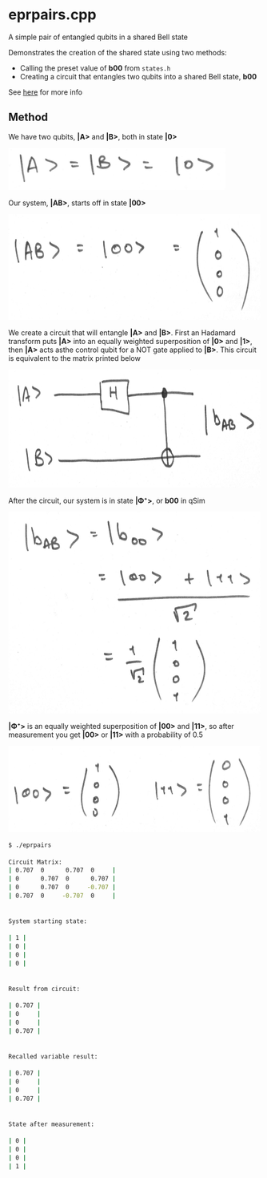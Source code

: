# eprpairs.cpp

A simple pair of entangled qubits in a shared Bell state

Demonstrates the creation of the shared state using two methods:
* Calling the preset value of __b00__ from ```states.h```
* Creating a circuit that entangles two qubits into a shared Bell state, __b00__

See [here](https://en.wikipedia.org/wiki/Bell_state) for more info

## Method

We have two qubits, __|A>__ and __|B>__, both in state __|0>__
<p><img src="../img/epr/qubits.jpg" height="84" width="434"></p>

Our system, __|AB>__, starts off in state __|00>__
<p><img src="../img/epr/starting.jpg" height="211" width="672"></p>

We create a circuit that will entangle __|A>__ and __|B>__. First an Hadamard transform puts __|A>__ into an equally weighted superposition of __|0>__ and __|1>__, then __|A>__ acts asthe control qubit for a NOT gate applied to __|B>__. This circuit is equivalent to the matrix printed below
<p><img src="../img/epr/circuit.jpg" height="236" width="729"> </p>

After the circuit, our system is in state __|Φ⁺>__, or __b00__ in qSim
<p><img src="../img/epr/b00.jpg" height="402" width="571"></p>

__|Φ⁺>__ is an equally weighted superposition of __|00>__ and __|11>__, so after measurement you get __|00>__ or __|11>__ with a probability of 0.5
<p><img src="../img/epr/measurement.jpg" height="172" width="702"></p>

```sh
$ ./eprpairs

Circuit Matrix:
| 0.707  0      0.707  0     |
| 0      0.707  0      0.707 |
| 0      0.707  0     -0.707 |
| 0.707  0     -0.707  0     |


System starting state:

| 1 |
| 0 |
| 0 |
| 0 |


Result from circuit:

| 0.707 |
| 0     |
| 0     |
| 0.707 |


Recalled variable result:

| 0.707 |
| 0     |
| 0     |
| 0.707 |


State after measurement:

| 0 |
| 0 |
| 0 |
| 1 |
```